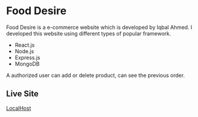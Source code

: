 # Food Desire
Food Desire is a e-commerce website which is developed by Iqbal Ahmed. I developed this website using different types of popular framework.

* React.js
* Node.js
* Express.js
* MongoDB

A authorized user can add or delete product, can see the previous order.

## Live Site
[LocalHost](http://localhost:3000/home)